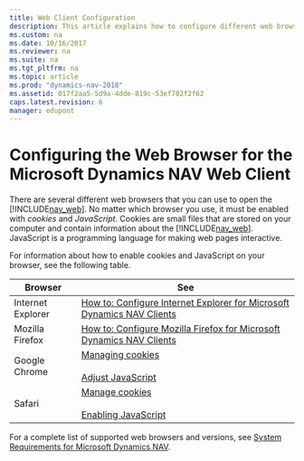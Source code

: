 ```yaml
---
title: Web Client Configuration
description: This article explains how to configure different web browsers to support the Microsoft Dynamics NAV Web Client.
ms.custom: na
ms.date: 10/16/2017
ms.reviewer: na
ms.suite: na
ms.tgt_pltfrm: na
ms.topic: article
ms.prod: "dynamics-nav-2018"
ms.assetid: 017f2aa5-5d9a-4dde-819c-53ef702f2f62
caps.latest.revision: 6
manager: edupont
---
```

# Configuring the Web Browser for the Microsoft Dynamics NAV Web Client
There are several different web browsers that you can use to open the [!INCLUDE[nav_web](includes/nav_web_md.md)]. No matter which browser you use, it must be enabled with *cookies* and *JavaScript*. Cookies are small files that are stored on your computer and contain information about the [!INCLUDE[nav_web](includes/nav_web_md.md)]. JavaScript is a programming language for making web pages interactive.  

 For information about how to enable cookies and JavaScript on your browser, see the following table.  

|Browser|See|  
|-------------|---------|  
|Internet Explorer|[How to: Configure Internet Explorer for Microsoft Dynamics NAV Clients](How-to--Configure-Internet-Explorer-for-Microsoft-Dynamics-NAV-Clients.md)|  
|Mozilla Firefox|[How to: Configure Mozilla Firefox for Microsoft Dynamics NAV Clients](How-to--Configure-Mozilla-Firefox-for-Microsoft-Dynamics-NAV-Clients.md)|  
|Google Chrome|[Managing cookies](http://go.microsoft.com/fwlink/?LinkID=262171)<br /><br /> [Adjust JavaScript](http://go.microsoft.com/fwlink/?LinkID=262172)|  
|Safari|[Manage cookies](http://go.microsoft.com/fwlink/?LinkID=262173)<br /><br /> [Enabling JavaScript](http://go.microsoft.com/fwlink/?LinkID=262174)|  

 For a complete list of supported web browsers and versions, see [System Requirements for Microsoft Dynamics NAV](System-Requirements-for-Microsoft-Dynamics-NAV.md).
